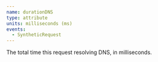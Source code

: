 ```yaml
---
name: durationDNS
type: attribute
units: milliseconds (ms)
events:
  - SyntheticRequest
---
```


The total time this request resolving DNS, in milliseconds.
